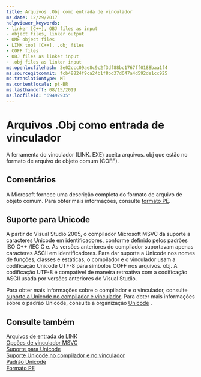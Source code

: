 ```yaml
---
title: Arquivos .Obj como entrada de vinculador
ms.date: 12/29/2017
helpviewer_keywords:
- linker [C++], OBJ files as input
- object files, linker output
- OMF object files
- LINK tool [C++], .obj files
- COFF files
- OBJ files as linker input
- .obj files as linker input
ms.openlocfilehash: 3e02ccc09ae8c9c2f3df88bc1767ff0188baa1f4
ms.sourcegitcommit: fcb48824f9ca24b1f8bd37d647a4d592de1cc925
ms.translationtype: MT
ms.contentlocale: pt-BR
ms.lasthandoff: 08/15/2019
ms.locfileid: "69492935"
---
```

# <a name="obj-files-as-linker-input"></a>Arquivos .Obj como entrada de vinculador

A ferramenta do vinculador (LINK. EXE) aceita arquivos. obj que estão no formato de arquivo de objeto comum (COFF).

## <a name="remarks"></a>Comentários

A Microsoft fornece uma descrição completa do formato de arquivo de objeto comum. Para obter mais informações, consulte [formato PE](/windows/win32/Debug/pe-format).

## <a name="unicode-support"></a>Suporte para Unicode

A partir do Visual Studio 2005, o compilador Microsoft MSVC dá suporte a caracteres Unicode em identificadores, conforme definido pelos padrões ISO C++ /IEC C e. As versões anteriores do compilador suportavam apenas caracteres ASCII em identificadores. Para dar suporte a Unicode nos nomes de funções, classes e estáticas, o compilador e o vinculador usam a codificação Unicode UTF-8 para símbolos COFF nos arquivos. obj. A codificação UTF-8 é compatível de maneira retroativa com a codificação ASCII usada por versões anteriores do Visual Studio.

Para obter mais informações sobre o compilador e o vinculador, consulte [suporte a Unicode no compilador e vinculador](unicode-support-in-the-compiler-and-linker.md). Para obter mais informações sobre o padrão Unicode, consulte a organização [Unicode](https://www.unicode.org/) .

## <a name="see-also"></a>Consulte também

[Arquivos de entrada de LINK](link-input-files.md)<br/>
[Opções de vinculador MSVC](linker-options.md)<br/>
[Suporte para Unicode](../../text/support-for-unicode.md)<br/>
[Suporte Unicode no compilador e no vinculador](unicode-support-in-the-compiler-and-linker.md)<br/>
[Padrão Unicode](https://www.unicode.org/)<br/>
[Formato PE](/windows/win32/Debug/pe-format)
